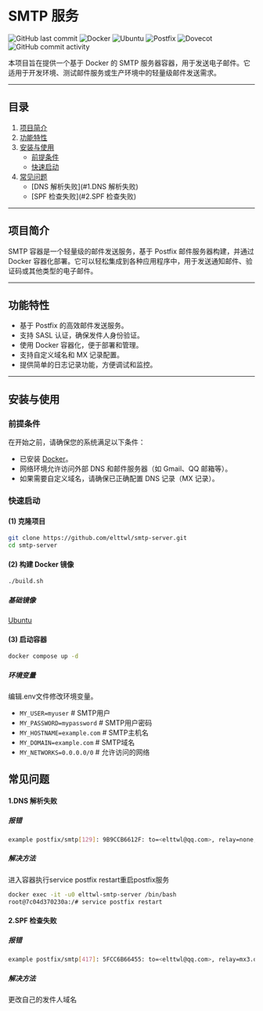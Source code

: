 # SMTP 服务

![GitHub last commit](https://img.shields.io/github/last-commit/elttwl/smtp-server)
![Docker](https://img.shields.io/badge/Docker-v28.0.1-blue)
![Ubuntu](https://img.shields.io/badge/Ubuntu-v24.04-blue)
![Postfix](https://img.shields.io/badge/Postfix-v3.8.6-blue)
![Dovecot](https://img.shields.io/badge/Dovecot-v2.3.21-blue)
![GitHub commit activity](https://img.shields.io/github/commit-activity/m/elttwl/smtp-server)


本项目旨在提供一个基于 Docker 的 SMTP 服务器容器，用于发送电子邮件。它适用于开发环境、测试邮件服务或生产环境中的轻量级邮件发送需求。

---

## **目录**

1. [项目简介](#项目简介)
2. [功能特性](#功能特性)
3. [安装与使用](#安装与使用)
   - [前提条件](#前提条件)
   - [快速启动](#快速启动)
4. [常见问题](#常见问题)
   - [DNS 解析失败](#1.DNS 解析失败)
   - [SPF 检查失败](#2.SPF 检查失败)

---

## **项目简介**

SMTP 容器是一个轻量级的邮件发送服务，基于 Postfix 邮件服务器构建，并通过 Docker 容器化部署。它可以轻松集成到各种应用程序中，用于发送通知邮件、验证码或其他类型的电子邮件。

---

## **功能特性**

- 基于 Postfix 的高效邮件发送服务。
- 支持 SASL 认证，确保发件人身份验证。
- 使用 Docker 容器化，便于部署和管理。
- 支持自定义域名和 MX 记录配置。
- 提供简单的日志记录功能，方便调试和监控。

---

## **安装与使用**

### **前提条件**

在开始之前，请确保您的系统满足以下条件：

- 已安装 [Docker](https://www.docker.com/)。
- 网络环境允许访问外部 DNS 和邮件服务器（如 Gmail、QQ 邮箱等）。
- 如果需要自定义域名，请确保已正确配置 DNS 记录（MX 记录）。

### **快速启动**

#### **(1) 克隆项目**

```bash
git clone https://github.com/elttwl/smtp-server.git
cd smtp-server
```

#### **(2) 构建 Docker 镜像**

```bash
./build.sh
```

##### 基础镜像
[Ubuntu](https://hub.docker.com/_/ubuntu/)

#### **(3) 启动容器**
```bash
docker compose up -d
```

##### 环境变量
编辑.env文件修改环境变量。
- `MY_USER=myuser` # SMTP用户
- `MY_PASSWORD=mypassword` # SMTP用户密码
- `MY_HOSTNAME=example.com` # SMTP主机名
- `MY_DOMAIN=example.com` # SMTP域名
- `MY_NETWORKS=0.0.0.0/0` # 允许访问的网络

## **常见问题**

#### **1.DNS 解析失败**

##### **报错**
```bash
example postfix/smtp[129]: 9B9CCB6612F: to=<elttwl@qq.com>, relay=none, delay=0.02, delays=0.01/0.01/0/0, dsn=4.4.3, status=deferred (Host or domain name not found. Name service error for name=qq.com type=MX: Host not found, try again)
```
##### **解决方法**
进入容器执行service postfix restart重启postfix服务
```bash
docker exec -it -u0 elttwl-smtp-server /bin/bash
root@7c04d370230a:/# service postfix restart
```

#### **2.SPF 检查失败**

##### **报错**
```bash
example postfix/smtp[417]: 5FCC6B66455: to=<elttwl@qq.com>, relay=mx3.qq.com[59.36.124.165]:25, delay=0.73, delays=0.01/0.01/0.18/0.53, dsn=5.0.0, status=bounced (host mx3.qq.com[59.36.124.165] said: 550 SPF check failed [MHPq59EnwWnnM2tSL4bvrVEKOVVHKNfjuxAsCqMyAPcMwoY0AikKkglVMn3WLmuSwQ==  IP: X.X.X.X]. https://service.mail.qq.com/detail/122/72. (in reply to end of DATA command))
```
##### **解决方法**
更改自己的发件人域名

